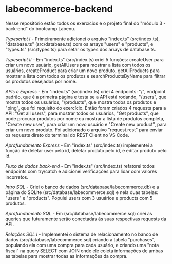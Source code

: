 # labecommerce-backend

Nesse repositório estão todos os exercícios e o projeto final do "módulo 3 - back-end" do bootcamp Labenu.

*Typescript I* - Primeiramente adicionei o arquivo "index.ts" (src/index.ts), "database.ts" (src/database.ts) com os arrays "users" e "products", e "types.ts" (src/types.ts) para setar os types dos arrays de database.ts.

*Typescript II* - Em "index.ts" (src/index.ts) criei 5 funções: createUser para criar um novo usuário, getAllUsers para mostrar a lista com todos os usuários, createProduct para criar um novo produto, getAllProducts para mostrar a lista com todos os produtos e searchProductsByName para filtrar os produtos desejados por nome.

*APIs e Express* - Em "index.ts" (src/index.ts) criei 4 endpoints: "/", endpoint padrão, que é a primeira página e testa se a API está rodando, "/users", que mostra todos os usuários, "/products", que mostra todos os produtos e "ping", que foi requisito do exercício. Então foram criados 4 requests para a API: "Get all users", para mostrar todos os usuários, "Get products", que pode procurar produtos por nome ou mostrar a lista de produtos completa, "Create new user", para criar um novo usuário e "Create new product", para criar um novo produto. Foi adicionado o arquivo "request.rest" para enviar os requests direto do terminal do REST Client no VS Code.

*Aprofundamento Express* - Em "index.ts" (src/index.ts) implementei a função de deletar user pelo id, deletar produto pelo id, e editar produto pelo id.

*Fluxo de dados back-end* - Em "index.ts" (src/index.ts) refatorei todos endpoints com try/catch e adicionei verificações para lidar com valores incorretos.

*Intro SQL* - Criei o banco de dados (src/database/labecommerce.db) e a página do SQLite (src/database/labecommerce.sql) e nela duas tabelas: "users" e "products". Populei users com 3 usuários e products com 5 produtos.

*Aprofundamento SQL* - Em (src/database/labecommerce.sql) criei as queries que futuramente serão conectadas às suas respectivas requests da API.

*Relações SQL I* - Implementei o sistema de relacionamento no banco de dados (src/database/labecommerce.sql) criando a tabela "purchases", populando ela com uma compra para cada usuário, e criando uma "nota fiscal" na query SELECT com JOIN onde ele coleta informações de ambas as tabelas para mostrar todas as informações da compra.
